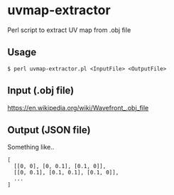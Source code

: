 # uvmap-extractor
Perl script to extract UV map from .obj file

## Usage

```
$ perl uvmap-extractor.pl <InputFile> <OutputFile>
```
## Input (.obj file)

https://en.wikipedia.org/wiki/Wavefront_.obj_file

## Output (JSON file)

Something like..
```
[
  [[0, 0], [0, 0.1], [0.1, 0]],
  [[0, 0.1], [0.1, 0.1], [0.1, 0]],
  ...
]
```
